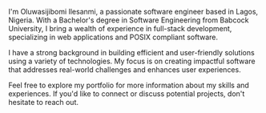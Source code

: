 <!--
#### I've recently been coding in...

-->
<!--
<p align="center">
   <a href="https://github.com/anuraghazra/github-readme-stats">
    <img src="https://github-readme-stats.vercel.app/api/top-langs/?username=sijirama&&show_icons=true&hide_title=true&theme=radical&layout=compact&hide_border=true&border_radius=30&langs_count=15&exclude_repo=Analyseroom&hide=dart,html,css,shell,jupyter%20Notebook,Cython,Perl,Handlebars" alt="top languages"/>
  </a> 
</p>
##### i literally do whatever i want to do.

<img src="https://wakatime.com/badge/user/5853dff2-2b5d-4627-8bb6-43b3464677d9.svg" alt="top languages"/>
-->
I'm Oluwasijibomi Ilesanmi, a passionate software engineer based in Lagos, Nigeria. With a Bachelor's degree in Software Engineering from Babcock University, I bring a wealth of experience in full-stack development, specializing in web applications and POSIX compliant software.

I have a strong background in building efficient and user-friendly solutions using a variety of technologies. My focus is on creating impactful software that addresses real-world challenges and enhances user experiences.

Feel free to explore my portfolio for more information about my skills and experiences. If you'd like to connect or discuss potential projects, don't hesitate to reach out.
